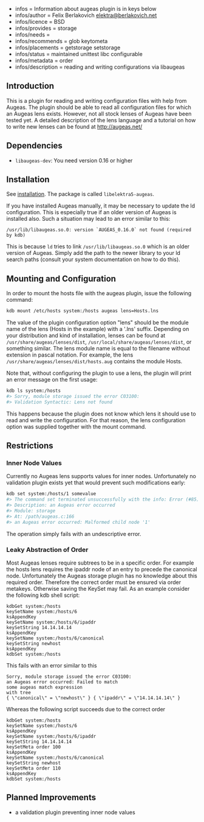 - infos = Information about augeas plugin is in keys below
- infos/author = Felix Berlakovich <elektra@berlakovich.net>
- infos/licence = BSD
- infos/provides = storage
- infos/needs =
- infos/recommends = glob keytometa
- infos/placements = getstorage setstorage
- infos/status = maintained unittest libc configurable
- infos/metadata = order
- infos/description = reading and writing configurations via libaugeas

## Introduction

This is a plugin for reading and writing configuration files with help from Augeas.
The plugin should be able to read all configuration files for which an Augeas lens exists.
However, not all stock lenses of Augeas have been tested yet.
A detailed description of the lens language and a tutorial on how to write new lenses
can be found at http://augeas.net/

## Dependencies

- `libaugeas-dev`: You need version 0.16 or higher

## Installation

See [installation](/doc/INSTALL.md).
The package is called `libelektra5-augeas`.

If you have installed Augeas manually, it may be necessary to update the ld configuration. This is especially
true if an older version of Augeas is installed also. Such a situation may lead to an error similar to this:

```
/usr/lib/libaugeas.so.0: version `AUGEAS_0.16.0` not found (required by kdb)
```

This is because `ld` tries to link `/usr/lib/libaugeas.so.0` which is an older version of Augeas. Simply add
the path to the newer library to your ld search paths (consult your system documentation on how to do this).

## Mounting and Configuration

In order to mount the hosts file with the augeas plugin, issue the
following command:

```sh
kdb mount /etc/hosts system:/hosts augeas lens=Hosts.lns
```

The value of the plugin configuration option "lens" should be the
module name of the lens (Hosts in the example) with a '.lns' suffix.
Depending on your distribution and kind of installation, lenses can
be found at `/usr/share/augeas/lenses/dist`,
`/usr/local/share/augeas/lenses/dist`, or something similar.
The lens module name is equal to the filename without extension in pascal notation.
For example, the lens `/usr/share/augeas/lenses/dist/hosts.aug` contains the module Hosts.

Note that, without configuring the plugin to use a lens, the plugin
will print an error message on the first usage:

```sh
kdb ls system:/hosts
#> Sorry, module storage issued the error C03100:
#> Validation Syntactic: Lens not found
```

This happens because the plugin does not know which lens it should use to read and write the configuration.
For that reason, the lens configuration option was supplied together with the mount command.

## Restrictions

### Inner Node Values

Currently no Augeas lens supports values for inner nodes.
Unfortunately no validation plugin exists yet that would prevent such modifications early:

```sh
kdb set system:/hosts/1 somevalue
#> The command set terminated unsuccessfully with the info: Error (#85) occurred!
#> Description: an Augeas error occurred
#> Module: storage
#> At: /path/augeas.c:166
#> an Augeas error occurred: Malformed child node '1'
```

The operation simply fails with an undescriptive error.

### Leaky Abstraction of Order

Most Augeas lenses require subtrees to be in a specific order. For example the hosts lens requires the ipaddr node
of an entry to precede the canonical node. Unfortunately the Augeas storage plugin has no knowledge about this required
order. Therefore the correct order must be ensured via order metakeys. Otherwise saving the KeySet may fail. As an example
consider the following kdb shell script:

```
kdbGet system:/hosts
keySetName system:/hosts/6
ksAppendKey
keySetName system:/hosts/6/ipaddr
keySetString 14.14.14.14
ksAppendKey
keySetName system:/hosts/6/canonical
keySetString newhost
ksAppendKey
kdbSet system:/hosts
```

This fails with an error similar to this

```
Sorry, module storage issued the error C03100:
an Augeas error occurred: Failed to match
some augeas match expression
with tree
{ \"canonical\" = \"newhost\" } { \"ipaddr\" = \"14.14.14.14\" }
```

Whereas the following script succeeds due to the correct order

```
kdbGet system:/hosts
keySetName system:/hosts/6
ksAppendKey
keySetName system:/hosts/6/ipaddr
keySetString 14.14.14.14
keySetMeta order 100
ksAppendKey
keySetName system:/hosts/6/canonical
keySetString newhost
keySetMeta order 110
ksAppendKey
kdbSet system:/hosts
```

## Planned Improvements

- a validation plugin preventing inner node values
